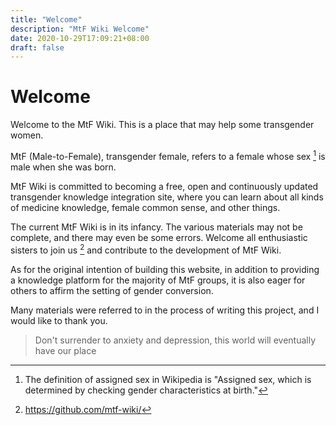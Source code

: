 ```yaml
---
title: "Welcome"
description: "MtF Wiki Welcome"
date: 2020-10-29T17:09:21+08:00
draft: false
---
```


# Welcome

Welcome to the MtF Wiki. This is a place that may help some transgender women.

MtF (Male-to-Female), transgender female, refers to a female whose sex [^1] is male when she was born.

MtF Wiki is committed to becoming a free, open and continuously updated transgender knowledge integration site, where you can learn about all kinds of medicine knowledge, female common sense, and other things.

The current MtF Wiki is in its infancy. The various materials may not be complete, and there may even be some errors. Welcome all enthusiastic sisters to join us [^2] and contribute to the development of MtF Wiki.

As for the original intention of building this website, in addition to providing a knowledge platform for the majority of MtF groups, it is also eager for others to affirm the setting of gender conversion.

Many materials were referred to in the process of writing this project, and I would like to thank you.

> Don't surrender to anxiety and depression, this world will eventually have our place

[^1]: The definition of assigned sex in Wikipedia is "Assigned sex, which is determined by checking gender characteristics at birth."

[^2]: https://github.com/mtf-wiki/
